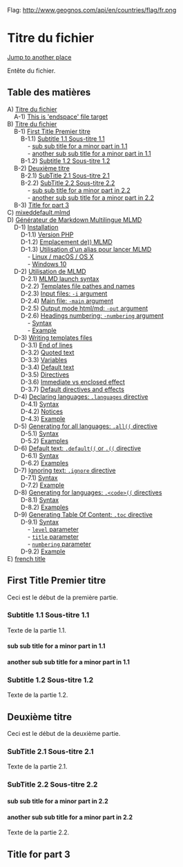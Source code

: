 
Flag: http://www.geognos.com/api/en/countries/flag/fr.png

# <a name="h4"></a>Titre du fichier


[Jump to another place](endspace.fr.md#this-is-endspace-file-target)

Entête du fichier.

## <a name="toc"></a>Table des matières

A) [Titre du fichier](endspace.fr.md#h1)
<br />
&nbsp;&nbsp;&nbsp;&nbsp;A-1) [This is 'endspace' file target](endspace.fr.md#h3)
<br />
B) [Titre du fichier](example.fr.md#h4)
<br />
&nbsp;&nbsp;&nbsp;&nbsp;B-1) [First Title Premier titre](example.fr.md#h5)
<br />
&nbsp;&nbsp;&nbsp;&nbsp;&nbsp;&nbsp;&nbsp;&nbsp;B-1.1) [Subtitle 1.1 Sous-titre 1.1](example.fr.md#h6)
<br />
&nbsp;&nbsp;&nbsp;&nbsp;&nbsp;&nbsp;&nbsp;&nbsp;&nbsp;&nbsp;&nbsp;&nbsp;-  [sub sub title for a minor part in 1.1](example.fr.md#h7)
<br />
&nbsp;&nbsp;&nbsp;&nbsp;&nbsp;&nbsp;&nbsp;&nbsp;&nbsp;&nbsp;&nbsp;&nbsp;-  [another sub sub title for a minor part in 1.1](example.fr.md#h8)
<br />
&nbsp;&nbsp;&nbsp;&nbsp;&nbsp;&nbsp;&nbsp;&nbsp;B-1.2) [Subtitle 1.2 Sous-titre 1.2](example.fr.md#h9)
<br />
&nbsp;&nbsp;&nbsp;&nbsp;B-2) [Deuxième titre](example.fr.md#h10)
<br />
&nbsp;&nbsp;&nbsp;&nbsp;&nbsp;&nbsp;&nbsp;&nbsp;B-2.1) [SubTitle 2.1 Sous-titre 2.1](example.fr.md#h11)
<br />
&nbsp;&nbsp;&nbsp;&nbsp;&nbsp;&nbsp;&nbsp;&nbsp;B-2.2) [SubTitle 2.2 Sous-titre 2.2](example.fr.md#h12)
<br />
&nbsp;&nbsp;&nbsp;&nbsp;&nbsp;&nbsp;&nbsp;&nbsp;&nbsp;&nbsp;&nbsp;&nbsp;-  [sub sub title for a minor part in 2.2](example.fr.md#h13)
<br />
&nbsp;&nbsp;&nbsp;&nbsp;&nbsp;&nbsp;&nbsp;&nbsp;&nbsp;&nbsp;&nbsp;&nbsp;-  [another sub sub title for a minor part in 2.2](example.fr.md#h14)
<br />
&nbsp;&nbsp;&nbsp;&nbsp;B-3) [Title for part 3](example.fr.md#h15)
<br />
C) [mixeddefault.mlmd](mixeddefault.fr.md#h16)
<br />
D) [Générateur de Markdown Multilingue MLMD](README.fr.md#h17)
<br />
&nbsp;&nbsp;&nbsp;&nbsp;D-1) [Installation](README.fr.md#h18)
<br />
&nbsp;&nbsp;&nbsp;&nbsp;&nbsp;&nbsp;&nbsp;&nbsp;D-1.1) [Version PHP](README.fr.md#h19)
<br />
&nbsp;&nbsp;&nbsp;&nbsp;&nbsp;&nbsp;&nbsp;&nbsp;D-1.2) [Emplacement de)) MLMD](README.fr.md#h20)
<br />
&nbsp;&nbsp;&nbsp;&nbsp;&nbsp;&nbsp;&nbsp;&nbsp;D-1.3) [Utilisation d'un alias pour lancer MLMD](README.fr.md#h21)
<br />
&nbsp;&nbsp;&nbsp;&nbsp;&nbsp;&nbsp;&nbsp;&nbsp;&nbsp;&nbsp;&nbsp;&nbsp;-  [Linux / macOS / OS X](README.fr.md#h22)
<br />
&nbsp;&nbsp;&nbsp;&nbsp;&nbsp;&nbsp;&nbsp;&nbsp;&nbsp;&nbsp;&nbsp;&nbsp;-  [Windows 10](README.fr.md#h23)
<br />
&nbsp;&nbsp;&nbsp;&nbsp;D-2) [Utilisation de MLMD](README.fr.md#h24)
<br />
&nbsp;&nbsp;&nbsp;&nbsp;&nbsp;&nbsp;&nbsp;&nbsp;D-2.1) [MLMD launch syntax](README.fr.md#h25)
<br />
&nbsp;&nbsp;&nbsp;&nbsp;&nbsp;&nbsp;&nbsp;&nbsp;D-2.2) [Templates file pathes and names](README.fr.md#h26)
<br />
&nbsp;&nbsp;&nbsp;&nbsp;&nbsp;&nbsp;&nbsp;&nbsp;D-2.3) [Input files: `-i` argument](README.fr.md#h27)
<br />
&nbsp;&nbsp;&nbsp;&nbsp;&nbsp;&nbsp;&nbsp;&nbsp;D-2.4) [Main file: `-main` argument](README.fr.md#h28)
<br />
&nbsp;&nbsp;&nbsp;&nbsp;&nbsp;&nbsp;&nbsp;&nbsp;D-2.5) [Output mode html/md: `-out` argument](README.fr.md#h29)
<br />
&nbsp;&nbsp;&nbsp;&nbsp;&nbsp;&nbsp;&nbsp;&nbsp;D-2.6) [Headings numbering: `-numbering` argument](README.fr.md#h30)
<br />
&nbsp;&nbsp;&nbsp;&nbsp;&nbsp;&nbsp;&nbsp;&nbsp;&nbsp;&nbsp;&nbsp;&nbsp;-  [Syntax](README.fr.md#h31)
<br />
&nbsp;&nbsp;&nbsp;&nbsp;&nbsp;&nbsp;&nbsp;&nbsp;&nbsp;&nbsp;&nbsp;&nbsp;-  [Example](README.fr.md#h32)
<br />
&nbsp;&nbsp;&nbsp;&nbsp;D-3) [Writing templates files](README.fr.md#h33)
<br />
&nbsp;&nbsp;&nbsp;&nbsp;&nbsp;&nbsp;&nbsp;&nbsp;D-3.1) [End of lines](README.fr.md#h34)
<br />
&nbsp;&nbsp;&nbsp;&nbsp;&nbsp;&nbsp;&nbsp;&nbsp;D-3.2) [Quoted text](README.fr.md#h35)
<br />
&nbsp;&nbsp;&nbsp;&nbsp;&nbsp;&nbsp;&nbsp;&nbsp;D-3.3) [Variables](README.fr.md#h36)
<br />
&nbsp;&nbsp;&nbsp;&nbsp;&nbsp;&nbsp;&nbsp;&nbsp;D-3.4) [Default text](README.fr.md#h37)
<br />
&nbsp;&nbsp;&nbsp;&nbsp;&nbsp;&nbsp;&nbsp;&nbsp;D-3.5) [Directives](README.fr.md#h38)
<br />
&nbsp;&nbsp;&nbsp;&nbsp;&nbsp;&nbsp;&nbsp;&nbsp;D-3.6) [Immediate vs enclosed effect](README.fr.md#h39)
<br />
&nbsp;&nbsp;&nbsp;&nbsp;&nbsp;&nbsp;&nbsp;&nbsp;D-3.7) [Default directives and effects](README.fr.md#h40)
<br />
&nbsp;&nbsp;&nbsp;&nbsp;D-4) [Declaring languages: `.languages` directive](README.fr.md#h41)
<br />
&nbsp;&nbsp;&nbsp;&nbsp;&nbsp;&nbsp;&nbsp;&nbsp;D-4.1) [Syntax](README.fr.md#h42)
<br />
&nbsp;&nbsp;&nbsp;&nbsp;&nbsp;&nbsp;&nbsp;&nbsp;D-4.2) [Notices](README.fr.md#h43)
<br />
&nbsp;&nbsp;&nbsp;&nbsp;&nbsp;&nbsp;&nbsp;&nbsp;D-4.3) [Example](README.fr.md#h44)
<br />
&nbsp;&nbsp;&nbsp;&nbsp;D-5) [Generating for all languages: `.all((` directive](README.fr.md#h45)
<br />
&nbsp;&nbsp;&nbsp;&nbsp;&nbsp;&nbsp;&nbsp;&nbsp;D-5.1) [Syntax](README.fr.md#h46)
<br />
&nbsp;&nbsp;&nbsp;&nbsp;&nbsp;&nbsp;&nbsp;&nbsp;D-5.2) [Examples](README.fr.md#h47)
<br />
&nbsp;&nbsp;&nbsp;&nbsp;D-6) [Default text: `.default((` or `.((` directive](README.fr.md#h48)
<br />
&nbsp;&nbsp;&nbsp;&nbsp;&nbsp;&nbsp;&nbsp;&nbsp;D-6.1) [Syntax](README.fr.md#h49)
<br />
&nbsp;&nbsp;&nbsp;&nbsp;&nbsp;&nbsp;&nbsp;&nbsp;D-6.2) [Examples](README.fr.md#h50)
<br />
&nbsp;&nbsp;&nbsp;&nbsp;D-7) [Ignoring text: `.ignore` directive](README.fr.md#h51)
<br />
&nbsp;&nbsp;&nbsp;&nbsp;&nbsp;&nbsp;&nbsp;&nbsp;D-7.1) [Syntax](README.fr.md#h52)
<br />
&nbsp;&nbsp;&nbsp;&nbsp;&nbsp;&nbsp;&nbsp;&nbsp;D-7.2) [Example](README.fr.md#h53)
<br />
&nbsp;&nbsp;&nbsp;&nbsp;D-8) [Generating for languages: `.<code>((`  directives](README.fr.md#h54)
<br />
&nbsp;&nbsp;&nbsp;&nbsp;&nbsp;&nbsp;&nbsp;&nbsp;D-8.1) [Syntax](README.fr.md#h55)
<br />
&nbsp;&nbsp;&nbsp;&nbsp;&nbsp;&nbsp;&nbsp;&nbsp;D-8.2) [Examples](README.fr.md#h56)
<br />
&nbsp;&nbsp;&nbsp;&nbsp;D-9) [Generating Table Of Content: `.toc` directive](README.fr.md#h57)
<br />
&nbsp;&nbsp;&nbsp;&nbsp;&nbsp;&nbsp;&nbsp;&nbsp;D-9.1) [Syntax](README.fr.md#h58)
<br />
&nbsp;&nbsp;&nbsp;&nbsp;&nbsp;&nbsp;&nbsp;&nbsp;&nbsp;&nbsp;&nbsp;&nbsp;-  [`level` parameter](README.fr.md#h59)
<br />
&nbsp;&nbsp;&nbsp;&nbsp;&nbsp;&nbsp;&nbsp;&nbsp;&nbsp;&nbsp;&nbsp;&nbsp;-  [`title` parameter](README.fr.md#h60)
<br />
&nbsp;&nbsp;&nbsp;&nbsp;&nbsp;&nbsp;&nbsp;&nbsp;&nbsp;&nbsp;&nbsp;&nbsp;-  [`numbering` parameter](README.fr.md#h61)
<br />
&nbsp;&nbsp;&nbsp;&nbsp;&nbsp;&nbsp;&nbsp;&nbsp;D-9.2) [Example](README.fr.md#h62)
<br />
E) [french title](test.fr.md#h63)




## <a name="h10"></a>First Title Premier titre


Ceci est le début de la première partie.

### <a name="h9"></a>Subtitle 1.1 Sous-titre 1.1


Texte de la partie 1.1.

#### <a name="h13"></a>sub sub title for a minor part in 1.1


#### <a name="h13"></a>another sub sub title for a minor part in 1.1


### <a name="h11"></a>Subtitle 1.2 Sous-titre 1.2


Texte de la partie 1.2.

## <a name="h15"></a>Deuxième titre


Ceci est le début de la deuxième partie.


### <a name="h4"></a>SubTitle 2.1 Sous-titre 2.1


Texte de la partie 2.1.

### <a name="h4"></a>SubTitle 2.2 Sous-titre 2.2



#### <a name="h4"></a>sub sub title for a minor part in 2.2


#### <a name="h4"></a>another sub sub title for a minor part in 2.2


Texte de la partie 2.2.

## <a name="h4"></a>Title for part 3

